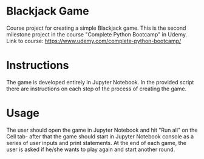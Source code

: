# Blackjack Game
Course project for creating a simple Blackjack game. This is the second milestone project in the course "Complete Python Bootcamp" in Udemy. Link to course: https://www.udemy.com/complete-python-bootcamp/

# Instructions
The game is developed entirely in Jupyter Notebook. In the provided script there are instructions on each step of the process of creating the game. 

# Usage
The user should open the game in Jupyter Notebook and hit "Run all" on the Cell tab- after that the game should start in Jupyter Notebook console as a series of user inputs and print statements. At the end of each game, the user is asked if he/she wants to play again and start another round.
